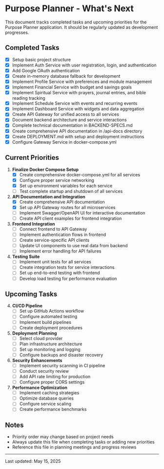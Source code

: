 # Purpose Planner - What's Next

This document tracks completed tasks and upcoming priorities for the Purpose Planner application. It should be regularly updated as development progresses.

## Completed Tasks

- [x] Setup basic project structure
- [x] Implement Auth Service with user registration, login, and authentication
- [x] Add Google OAuth authentication
- [x] Create in-memory database fallback for development
- [x] Implement Profile Service with preferences and module management
- [x] Implement Financial Service with budget and savings goals
- [x] Implement Spiritual Service with prayers, journal entries, and bible reading tracking
- [x] Implement Schedule Service with events and recurring events
- [x] Implement Dashboard Service with widgets and data aggregation
- [x] Create API Gateway for unified access to all services
- [x] Document backend architecture and service interactions
- [x] Complete technical documentation in BACKEND-SPECS.md
- [x] Create comprehensive API documentation in /api-docs directory
- [x] Create DEPLOYMENT.md with setup and deployment instructions
- [x] Configure Gateway Service in docker-compose.yml

## Current Priorities

1. **Finalize Docker Compose Setup**
   - [x] Create comprehensive docker-compose.yml for all services
   - [x] Configure proper service networking
   - [x] Set up environment variables for each service
   - [ ] Test complete startup and shutdown of all services

2. **API Documentation and Integration**
   - [x] Create comprehensive API documentation
   - [x] Set up API Gateway routes for all microservices
   - [ ] Implement Swagger/OpenAPI UI for interactive documentation
   - [ ] Create API client examples for frontend integration

3. **Frontend Integration**
   - [ ] Connect frontend to API Gateway
   - [ ] Implement authentication flows in frontend
   - [ ] Create service-specific API clients
   - [ ] Update UI components to use real data from backend
   - [ ] Implement error handling for API failures

4. **Testing Suite**
   - [ ] Implement unit tests for all services
   - [ ] Create integration tests for service interactions
   - [ ] Set up end-to-end testing with frontend
   - [ ] Develop load testing for performance evaluation

## Upcoming Tasks

4. **CI/CD Pipeline**
   - [ ] Set up GitHub Actions workflow
   - [ ] Configure automated testing
   - [ ] Implement build pipelines
   - [ ] Create deployment procedures

5. **Deployment Planning**
   - [ ] Select cloud provider
   - [ ] Plan infrastructure architecture
   - [ ] Set up monitoring and logging
   - [ ] Configure backups and disaster recovery

6. **Security Enhancements**
   - [ ] Implement security scanning in CI pipeline
   - [ ] Conduct security review
   - [ ] Add API rate limiting for production
   - [ ] Configure proper CORS settings

7. **Performance Optimization**
   - [ ] Implement caching strategies
   - [ ] Optimize database queries
   - [ ] Configure service scaling
   - [ ] Create performance benchmarks

## Notes

- Priority order may change based on project needs
- Always update this file when completing tasks or adding new priorities
- Reference this file in planning meetings and progress reviews

---

Last updated: May 15, 2025